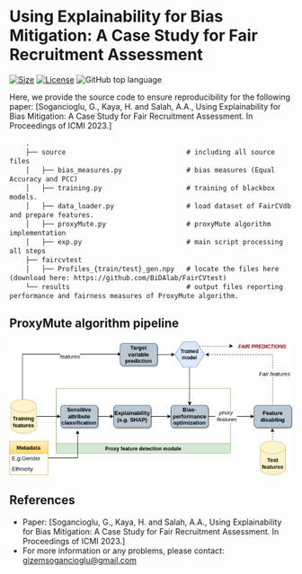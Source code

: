 # Using Explainability for Bias Mitigation: A Case Study for Fair Recruitment Assessment
[![Size](https://img.shields.io/github/repo-size/gizemsogancioglu/expl-bias-mitigation)](https://img.shields.io/github/repo-size/gizemsogancioglu/expl-bias-mitigation)
[![License](https://img.shields.io/github/license/gizemsogancioglu/expl-bias-mitigation)](https://img.shields.io/github/license/gizemsogancioglu/expl-bias-mitigation)
![GitHub top language](https://img.shields.io/github/languages/top/gizemsogancioglu/expl-bias-mitigation)

Here, we provide the source code to ensure reproducibility for the following paper: [Sogancioglu, G., Kaya, H. and Salah, A.A., Using Explainability for Bias Mitigation: A Case Study for Fair Recruitment Assessment. In Proceedings of ICMI  2023.]

        .
        ├── source                              # including all source files                 
        │   ├── bias_measures.py                # bias measures (Equal Accuracy and PCC)
        │   ├── training.py                     # training of blackbox models. 
        │   ├── data_loader.py                  # load dataset of FairCVdb and prepare features.
        │   ├── proxyMute.py                    # proxyMute algorithm implementation
        │   ├── exp.py                          # main script processing all steps 
        ├── faircvtest                         
        │   ├── Profiles_{train/test}_gen.npy   # locate the files here (download here: https://github.com/BiDAlab/FairCVtest) 
        └── results                             # output files reporting performance and fairness measures of ProxyMute algorithm. 

## ProxyMute algorithm pipeline

![Alt text](pipeline.png?raw=true "The proposed bias mitigation pipeline (ProxyMute) using feature attribution-based explainability method.")

## References
* Paper: [Sogancioglu, G., Kaya, H. and Salah, A.A., Using Explainability for Bias Mitigation: A Case Study for Fair Recruitment Assessment. In Proceedings of ICMI  2023.]
* For more information or any problems, please contact: gizemsogancioglu@gmail.com

